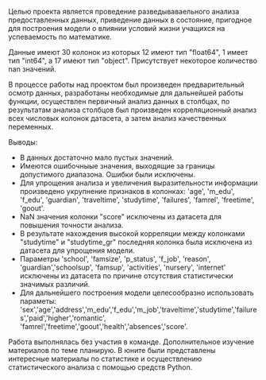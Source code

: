 Целью проекта является проведение разведываваельного анализа  предоставленных данных, приведение данных в состояние, пригодное для построения модели
о влиянии условий жизни учащихся на успеваемость по математике.

Данные имеют 30 колонок из которых 12 имеют тип "float64", 1 имеет тип "int64", а 17 имеют тип "object".
Присутствует некоторое количество nan значений.

В процессе работы над проектом был произведен предварительный осмотр данных, разработаны необходимые для дальнейшей работы функции, осуществлен первичный анализ данных в столбцах,
по результатам анализа столбцов был произведен корреляционный анализ всех числовых колонок датасета, а затем анализ
качественных переменных.

Выводы:
- В данных достаточно мало пустых значений.
- Имеются ошибочныые значения, выходящие за границы допустимого диапазона. Ошибки были исключены.
- Для упрощения анализа и увеличения выразительности информации произведено укрупнение признаков 
в колонках: 'age', 'm_edu', 'f_edu', 'guardian', 'traveltime', 'studytime', 'failures', 'famrel', 'freetime',
'goout'.
- NaN значения колонки "score" исключены из датасета для повышения точности анализа.
- В результате нахождения высокой корреляции между колонками "studytime" и "studytime_gr" последняя колонка была исключена из датасета для упрощения модели.
- Параметры 'school', 'famsize', 'p_status', 'f_job', 'reason', 'guardian','schoolsup', 'famsup', 'activities', 'nursery', 'internet'
исключены из датасета по причине отсутствия статистически значимых различий.
- Для дальнейшего построения модели целесообразно использовать параметы:
'sex','age','address','m_edu','f_edu','m_job','traveltime','studytime','failures','paid','higher','romantic',
'famrel','freetime','goout','health','absences','score'.

Работа выполнялась без участия в команде. Дополнительное изучение материалов по теме планирую.
В юните были представлены интересные материалы по статистике и осуществлению статистического анализа с помощью средств Python.
